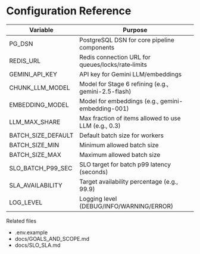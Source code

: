 # Configuration Reference

| Variable | Purpose |
|---|---|
| PG_DSN | PostgreSQL DSN for core pipeline components |
| REDIS_URL | Redis connection URL for queues/locks/rate‑limits |
| GEMINI_API_KEY | API key for Gemini LLM/embeddings |
| CHUNK_LLM_MODEL | Model for Stage 6 refining (e.g., gemini-2.5-flash) |
| EMBEDDING_MODEL | Model for embeddings (e.g., gemini-embedding-001) |
| LLM_MAX_SHARE | Max fraction of items allowed to use LLM (e.g., 0.3) |
| BATCH_SIZE_DEFAULT | Default batch size for workers |
| BATCH_SIZE_MIN | Minimum allowed batch size |
| BATCH_SIZE_MAX | Maximum allowed batch size |
| SLO_BATCH_P99_SEC | SLO target for batch p99 latency (seconds) |
| SLA_AVAILABILITY | Target availability percentage (e.g., 99.9) |
| LOG_LEVEL | Logging level (DEBUG/INFO/WARNING/ERROR) |

Related files
- .env.example
- docs/GOALS_AND_SCOPE.md
- docs/SLO_SLA.md
